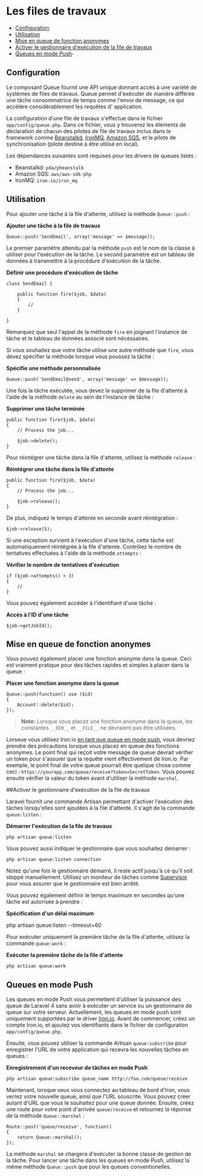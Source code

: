 # Les files de travaux

- [Configuration](#configuration)
- [Utilisation](#basic-usage)
- [Mise en queue de fonction anonymes](#queueing-closures)
- [Activer le gestionnaire d'exécution de la file de travaux](#running-the-queue-listener)
- [Queues en mode Push](#push-queues)-

<a name="configuration"></a>
## Configuration

Le composant Queue fournit une API unique donnant accès à une variété de systèmes de files de travaux. Queue permet d'exécuter de manière différée une tâche consommatrice de temps comme l'envoi de message, ce qui accélère considérablement les requêtes d' application.

La configuration d'une file de travaux s'effectue dans le fichier `app/config/queue.php`. Dans ce fichier, vous y trouverez les éléments de déclaration de chacun des pilotes de file de travaux inclus dans le framework comme [Beanstalkd](http://kr.github.com/beanstalkd), [IronMQ](http://iron.io), [Amazon SQS](http://aws.amazon.com/sqs), et le pilote de synchronisation (pilote destiné à être utilisé en local).

Les dépendances suivantes sont requises pour les drivers de queues listés :

- Beanstalkd: `pda/pheanstalk`
- Amazon SQS: `aws/aws-sdk-php`
- IronMQ: `iron-io/iron_mq`

<a name="basic-usage"></a>
## Utilisation

Pour ajouter une tâche à la file d'attente, utilisez la méthode `Queue::push` :

**Ajouter une tâche à la file de travaux**

	Queue::push('SendEmail', array('message' => $message));

Le premier paramètre attendu par la méthode `push` est le nom de la classe à utiliser pour l'exécution de la tâche. Le second paramètre est un tableau de données à transmettre à la procédure d'exécution de la tâche.

**Définir une procédure d'exécution de tâche**

	class SendEmail {

		public function fire($job, $data)
		{
			//
		}

	}

Remarquez que seul l'appel de la méthode `fire` en joignant l'instance de tâche et le tableau de données associé sont nécessaires.

Si vous souhaitez que votre tâche utilise une autre méthode que `fire`, vous devez spécifier la méthode lorsque vous poussez la tâche :

**Spécifie une méthode personnalisée**

    Queue::push('SendEmail@send', array('message' => $message));

Une fois la tâche exécutée, vous devez la supprimer de la file d'attente à l'aide de la méthode `delete` au sein de l'instance de tâche :

**Supprimer une tâche terminée**

	public function fire($job, $data)
	{
		// Process the job...

		$job->delete();
	}

Pour réintégrer une tâche dans la file d'attente, utilisez la méthode `release` :

**Réintégrer une tâche dans la file d'attente**

	public function fire($job, $data)
	{
		// Process the job...

		$job->release();
	}

De plus, indiquez le temps d'attente en seconde avant réintégration :

	$job->release(5);

Si une exception survient à l'exécution d'une tâche, cette tâche est automatiquement réintégrée à la file d'attente. Contrôlez le nombre de tentatives effectuées à l'aide de la méthode `attempts` :

**Vérifier le nombre de tentatives d'exécution**

	if ($job->attempts() > 3)
	{
		//
	}

Vous pouvez également accéder à l'identifiant d'une tâche :

**Accès à l'ID d'une tâche**

    $job->getJobId();

<a name="queueing-closures"></a>
## Mise en queue de fonction anonymes

Vous pouvez également placer une fonction anonyme dans la queue. Ceci est vraiment pratique pour des tâches rapides et simples à placer dans la queue :

**Placer une fonction anonyme dans la queue**

    Queue::push(function() use ($id)
    {
        Account::delete($id);
    });

> **Note:** Lorsque vous placez une fonction anonyme dans la queue, les constantes `__DIR__` et `__FILE__` ne devraient pas être utilisées.

Lorseue vous utilisez Iron.io [en tant que queue en mode push](#push-queues), vous devriez prendre des précautions lorsque vous placez en queue des fonctions anonymes. Le point final qui reçoit votre message de queue devrait vérifier un token pour s'assurer que la requête vient effectivement de Iron.io. Par exemple, le point final de votre queue pourrait être quelque chose comme ceci : `https://yourapp.com/queue/receive?token=SecretToken`. Vous pouvez ensuite vérifier la valeur du token avant d'utiliser la méthode `marshal`.

<a name="running-the-queue-listener"></a>
##Activer le gestionnaire d'exécution de la file de travaux

Laravel fournit une commande Artisan permettant d'activer l'exécution des tâches lorsqu'elles sont ajoutées à la file d'attente. Il s'agit de la commande `queue:listen` :

**Démarrer l'exécution de la file de travaux**

	php artisan queue:listen

Vous pouvez aussi indiquer le gestionnaire que vous souhaitez démarrer :

	php artisan queue:listen connection

Notez qu'une fois le gestionnaire démarré, il reste actif jusqu'à ce qu'il soit stoppé manuellement. Utilisez un moniteur de tâches comme [Supervisor](http://supervisord.org/) pour vous assurer que le gestionnaire est bien arrêté.

Vous pouvez également définir le temps maximum en secondes qu'une tâche est autorisée à prendre :

**Spécification d'un délai maximum**

  php artisan queue:listen --timeout=60

Pour exécuter uniquement la première tâche de la file d'attente, utilisez la commande `queue:work` :

**Exécuter la première tâche de la file d'attente**

	php artisan queue:work

<a name="push-queues"></a>
## Queues en mode Push

Les queues en mode Push vous permettent d'utiliser la puissance des queue de Laravel 4 sans avoir à exécuter un service ou un gestionnaire de queue sur votre serveur. Actuellement, les queues en mode push sont uniquement supportées par le driver [Iron.io](http://iron.io). Avant de commencer, créez un compte Iron.io, et ajoutez vos identifiants dans le fichier de configuration `app/config/queue.php`.

Ensuite, vous pouvez utiliser la commande Artisan `queue:subscribe` pour enregistrer l'URL de votre application qui recevra les nouvelles tâches en queues :

**Enregistrement d'un receveur de tâches en mode Push**

	php artisan queue:subscribe queue_name http://foo.com/queue/receive

Maintenant, lorsque vous vous connectez au tableau de bord d'Iron, vous verrez votre nouvelle queue, ainsi que l'URL souscrite. Vous pouvez créer autant d'URL que vous le souhaitez pour une queue donnée. Ensuite, créez une route pour votre point d'arrivée `queue/receive` et retournez la réponse de la méthode `Queue::marshal` :

	Route::post('queue/receive', function()
	{
		return Queue::marshal();
	});

La méthode `marshal` se chargera d'exécuter la bonne classe de gestion de la tâche. Pour lancer une tâche dans les queues en mode Push, utilisez la même méthode `Queue::push` que pour les queues conventionelles.
